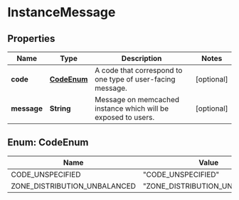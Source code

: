 

# InstanceMessage


## Properties

| Name | Type | Description | Notes |
|------------ | ------------- | ------------- | -------------|
|**code** | [**CodeEnum**](#CodeEnum) | A code that correspond to one type of user-facing message. |  [optional] |
|**message** | **String** | Message on memcached instance which will be exposed to users. |  [optional] |



## Enum: CodeEnum

| Name | Value |
|---- | -----|
| CODE_UNSPECIFIED | &quot;CODE_UNSPECIFIED&quot; |
| ZONE_DISTRIBUTION_UNBALANCED | &quot;ZONE_DISTRIBUTION_UNBALANCED&quot; |




